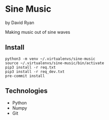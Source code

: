 # Sine Music
by David Ryan

Making music out of sine waves

## Install
```
python3 -m venv ~/.virtualenvs/sine-music
source ~/.virtualenvs/sine-music/bin/activate
pip3 install -r req.txt
pip3 install -r req_dev.txt
pre-commit install
```


## Technologies
- Python
- Numpy
- Git
